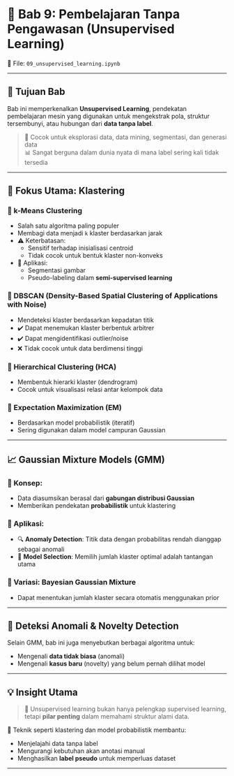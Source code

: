 # 📘 Bab 9: Pembelajaran Tanpa Pengawasan (Unsupervised Learning)  
📁 File: `09_unsupervised_learning.ipynb`

---

## 🎯 Tujuan Bab

Bab ini memperkenalkan **Unsupervised Learning**, pendekatan pembelajaran mesin yang digunakan untuk mengekstrak pola, struktur tersembunyi, atau hubungan dari **data tanpa label**.

> 🧠 Cocok untuk eksplorasi data, data mining, segmentasi, dan generasi data  
> 📊 Sangat berguna dalam dunia nyata di mana label sering kali tidak tersedia

---

## 🧩 Fokus Utama: Klastering

### 🔹 k-Means Clustering
- Salah satu algoritma paling populer
- Membagi data menjadi `k` klaster berdasarkan jarak
- ⚠️ Keterbatasan:
  - Sensitif terhadap inisialisasi centroid
  - Tidak cocok untuk bentuk klaster non-konveks
- 📸 Aplikasi:
  - Segmentasi gambar
  - Pseudo-labeling dalam **semi-supervised learning**

### 🔹 DBSCAN (Density-Based Spatial Clustering of Applications with Noise)
- Mendeteksi klaster berdasarkan kepadatan titik
- ✔️ Dapat menemukan klaster berbentuk arbitrer
- ✔️ Dapat mengidentifikasi outlier/noise
- ❌ Tidak cocok untuk data berdimensi tinggi

### 🔹 Hierarchical Clustering (HCA)
- Membentuk hierarki klaster (dendrogram)
- Cocok untuk visualisasi relasi antar kelompok data

### 🔹 Expectation Maximization (EM)
- Berdasarkan model probabilistik (iteratif)
- Sering digunakan dalam model campuran Gaussian

---

## 📈 Gaussian Mixture Models (GMM)

### 🔬 Konsep:
- Data diasumsikan berasal dari **gabungan distribusi Gaussian**
- Memberikan pendekatan **probabilistik** untuk klastering

### 📌 Aplikasi:
- 🔍 **Anomaly Detection**: Titik data dengan probabilitas rendah dianggap sebagai anomali
- 🔢 **Model Selection**: Memilih jumlah klaster optimal adalah tantangan utama

### 🧪 Variasi: Bayesian Gaussian Mixture
- Dapat menentukan jumlah klaster secara otomatis menggunakan prior

---

## 🚨 Deteksi Anomali & Novelty Detection

Selain GMM, bab ini juga menyebutkan berbagai algoritma untuk:
- Mengenali **data tidak biasa** (anomali)
- Mengenali **kasus baru** (novelty) yang belum pernah dilihat model

---

## 💡 Insight Utama

> 🔁 Unsupervised learning bukan hanya pelengkap supervised learning,  
> tetapi **pilar penting** dalam memahami struktur alami data.

📍 Teknik seperti klastering dan model probabilistik membantu:
- Menjelajahi data tanpa label
- Mengurangi kebutuhan akan anotasi manual
- Menghasilkan **label pseudo** untuk memperluas dataset

---
